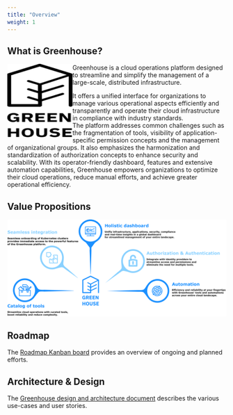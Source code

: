 ```yaml
---
title: "Overview"
weight: 1
---
```


## What is Greenhouse?

<a href="https://github.com/cloudoperators/greenhouse"><img align="left" width="150" height="170" src="./../assets/greenhouse.svg"></a>

Greenhouse is a cloud operations platform designed to streamline and simplify the management of a large-scale, distributed infrastructure.  

It offers a unified interface for organizations to manage various operational aspects efficiently and transparently and operate their cloud infrastructure in compliance with industry standards.  
The platform addresses common challenges such as the fragmentation of tools, visibility of application-specific permission concepts and the management of organizational groups.
It also emphasizes the harmonization and standardization of authorization concepts to enhance security and scalability.
With its operator-friendly dashboard, features and extensive automation capabilities, Greenhouse empowers organizations to optimize their cloud operations, reduce manual efforts, and achieve greater operational efficiency.

## Value Propositions

![](https://github.com/cloudoperators/greenhouse/blob/main/docs/assets/value-propositions.png)

## Roadmap

The [Roadmap Kanban board](https://github.com/orgs/cloudoperators/projects/1) provides an overview of ongoing and planned efforts.

## Architecture & Design

The [Greenhouse design and architecture document](docs/design/product_design.md) describes the various use-cases and user stories.
